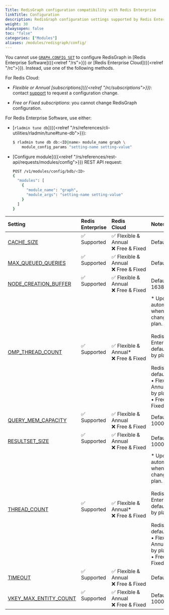 ```yaml
---
Title: RedisGraph configuration compatibility with Redis Enterprise 
linkTitle: Configuration 
description: RedisGraph configuration settings supported by Redis Enterprise.
weight: 30
alwaysopen: false
toc: "false"
categories: ["Modules"]
aliases: /modules/redisgraph/config/
---
```


You cannot use [`GRAPH.CONFIG SET`](https://redis.io/commands/graph.config-set) to configure RedisGraph in [Redis Enterprise Software]({{<relref "/rs">}}) or [Redis Enterprise Cloud]({{<relref "/rc">}}). Instead, use one of the following methods.

For Redis Cloud:

- _Flexible or Annual [subscriptions]({{<relref "/rc/subscriptions">}})_: contact [support](https://redis.com/company/support/) to request a configuration change.
    
- _Free or Fixed subscriptions_: you cannot change RedisGraph configuration.

For Redis Enterprise Software, use either:

- [`rladmin tune db`]({{<relref "/rs/references/cli-utilities/rladmin/tune#tune-db">}}):

    ```sh
    $ rladmin tune db db:<ID|name> module_name graph \
        module_config_params "setting-name setting-value"
    ```

- [Configure module]({{<relref "/rs/references/rest-api/requests/modules/config">}}) REST API request:

    ```sh
    POST /v1/modules/config/bdb/<ID>
    {
      "modules": [
        {
          "module_name": "graph",
          "module_args": "setting-name setting-value"
        }
      ]
    }
    ```

| Setting | Redis<br />Enterprise | Redis<br />Cloud | Notes |
|:--------|:----------------------|:-----------------|:------|
| [CACHE_SIZE](https://redis.io/docs/stack/graph/configuration/#cache_size) | <span title="Supported">&#x2705; Supported</span><br /><span><br /></span> | <span title="Supported">&#x2705; Flexible & Annual</span><br /><span title="Not supported"><nobr>&#x274c; Free & Fixed</nobr></span> | Default: 25 |
| [MAX_QUEUED_QUERIES](https://redis.io/docs/stack/graph/configuration/#max_queued_queries) | <span title="Supported">&#x2705; Supported</span><br /><span><br /></span> | <span title="Supported">&#x2705; Flexible & Annual</span><br /><span title="Not supported"><nobr>&#x274c; Free & Fixed</nobr></span> | Default: 25 |
| [NODE_CREATION_BUFFER](https://redis.io/docs/stack/graph/configuration/#node_creation_buffer) | <span title="Supported">&#x2705; Supported</span><br /><span><br /></span> | <span title="Supported">&#x2705; Flexible & Annual</span><br /><span title="Not supported"><nobr>&#x274c; Free & Fixed</nobr></span> | Default: 16384 |
| [OMP_THREAD_COUNT](https://redis.io/docs/stack/graph/configuration/#omp_thread_count) | <span title="Supported">&#x2705; Supported</span><br /><span><br /></span> | <span title="Supported">&#x2705; Flexible & Annual\*</span><br /><span title="Not supported"><nobr>&#x274c; Free & Fixed</nobr></span> | \* Updates automatically when you change your plan.<br /><br />Redis Enterprise default: Set by plan<br /><br />Redis Cloud defaults:<br />• Flexible & Annual: Set by plan<br />• Free & Fixed: 1<br /> |
| [QUERY_MEM_CAPACITY](https://redis.io/docs/stack/graph/configuration/#query_mem_capacity) | <span title="Supported">&#x2705; Supported</span><br /><span><br /></span> | <span title="Supported">&#x2705; Flexible & Annual</span><br /><span title="Not supported"><nobr>&#x274c; Free & Fixed</nobr></span> | Default: 100000000 |
| [RESULTSET_SIZE](https://redis.io/docs/stack/graph/configuration/#resultset_size) | <span title="Supported">&#x2705; Supported</span><br /><span><br /></span> | <span title="Supported">&#x2705; Flexible & Annual</span><br /><span title="Not supported"><nobr>&#x274c; Free & Fixed</nobr></span> | Default: 10000 |
| [THREAD_COUNT](https://redis.io/docs/stack/graph/configuration/#thread_count) | <span title="Supported">&#x2705; Supported</span><br /><span><br /></span> | <span title="Supported">&#x2705; Flexible & Annual\*</span><br /><span title="Not supported"><nobr>&#x274c; Free & Fixed</nobr></span> | \* Updates automatically when you change your plan.<br /><br />Redis Enterprise default: Set by plan<br /><br />Redis Cloud defaults:<br />• Flexible & Annual: Set by plan<br />• Free & Fixed: 1<br /> |
| [TIMEOUT](https://redis.io/docs/stack/graph/configuration/#timeout) | <span title="Supported">&#x2705; Supported</span><br /><span><br /></span> | <span title="Supported">&#x2705; Flexible & Annual</span><br /><span title="Not supported"><nobr>&#x274c; Free & Fixed</nobr></span> | Default: 100 |
| [VKEY_MAX_ENTITY_COUNT](https://redis.io/docs/stack/graph/configuration/#vkey_max_entity_count) | <span title="Supported">&#x2705; Supported</span><br /><span><br /></span> | <span title="Supported">&#x2705; Flexible & Annual</span><br /><span title="Not supported"><nobr>&#x274c; Free & Fixed</nobr></span> | Default: 100000 |
